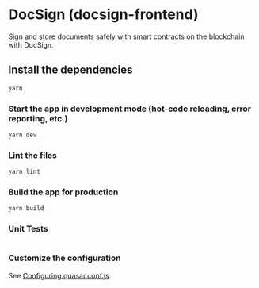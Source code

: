 # DocSign (docsign-frontend)

Sign and store documents safely with smart contracts on the blockchain with DocSign.

## Install the dependencies
```bash
yarn
```

### Start the app in development mode (hot-code reloading, error reporting, etc.)
```bash
yarn dev
```

### Lint the files
```bash
yarn lint
```

### Build the app for production
```bash
yarn build
```
### Unit Tests
```yarn test
```

### Customize the configuration
See [Configuring quasar.conf.js](https://quasar.dev/quasar-cli/quasar-conf-js).

